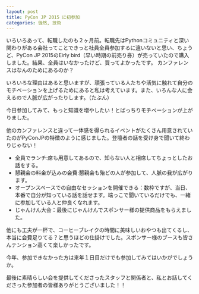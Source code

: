 ```yaml
---
layout: post
title: PyCon JP 2015 に初参加
categories: 徒然, 技術
---
```


いろいろあって、転職したのも２ヶ月前。転職先はPythonコミュニティと深い関わりがある会社ってことできっと社員全員参加するに違いないと思い、ちょうど、PyCon JP 2015のEirly bird（早い時期の前売り券）が売っていたので購入しました。結果、全員はいなかったけど、買ってよかったです。
カンファレンスはなんのためにあるのか？

いろいろな理由はあると思いますが、頑張っている人たちや活気に触れて自分のモチベーションを上げるためにあると私は考えています。また、いろんな人に会えるので人脈が広がったりします。（たぶん）

今日参加してみて、もっと知識を増やしたい！とばっちりモチベーションが上がりました。

他のカンファレンスと違って一体感を得られるイベントがたくさん用意されていたのがPyConJPの特徴のように感じました。登壇者の話を受け身で聞いて終わりじゃない！

* 全員でランチ:席も用意してあるので、知らない人と相席してちょっとしたお話をする。
* 懇親会の料金が込みの会費:懇親会も殆どの人が参加して、人脈の我が広がります。
* オープンスペースでの自由なセッションを開催できる：数枠ですが、当日、本番で自分が知っている話を話せます。端っこで聞いているだけでも、一緒に参加している人と仲良くなれます。
* じゃんけん大会：最後にじゃんけんでスポンサー様の提供商品をもらえました。

他にも工夫が一杯で、コーヒーブレイクの時間に美味しいおやつも出てくるし、本当に会費足りてる？と思うほどの仕掛けでした。スポンサー様のブースも皆さんテンション高くて楽しかったです。

今年、参加できなかった方は来年１日目だけでも参加してみてはいかがでしょうか。

最後に素晴らしい会を提供してくださったスタッフと関係者と、私とお話してくださった参加者の皆様ありがとうございました！！

